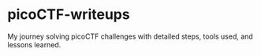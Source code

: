 # picoCTF-writeups
My journey solving picoCTF challenges with detailed steps, tools used, and lessons learned.
